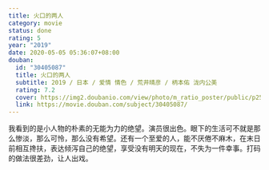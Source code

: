 ```yaml
---
title: 火口的两人
category: movie
status: done
rating: 5
year: "2019"
date: 2020-05-05 05:36:07+08:00
douban:
  id: "30405087"
  title: 火口的两人
  subtitle: 2019 / 日本 / 爱情 情色 / 荒井晴彦 / 柄本佑 泷内公美
  rating: 7.2
  cover: https://img2.doubanio.com/view/photo/m_ratio_poster/public/p2556419282.jpg
  link: https://movie.douban.com/subject/30405087/
---
```


我看到的是小人物的朴素的无能为力的绝望。演员很出色。眼下的生活可不就是那么惨淡，那么可怜，那么没有希望。还有一个至爱的人，能不厌倦不麻木，在末日前相互搀扶，表达倾泻自己的绝望，享受没有明天的现在，不失为一件幸事。打码的做法很差劲，让人出戏。
